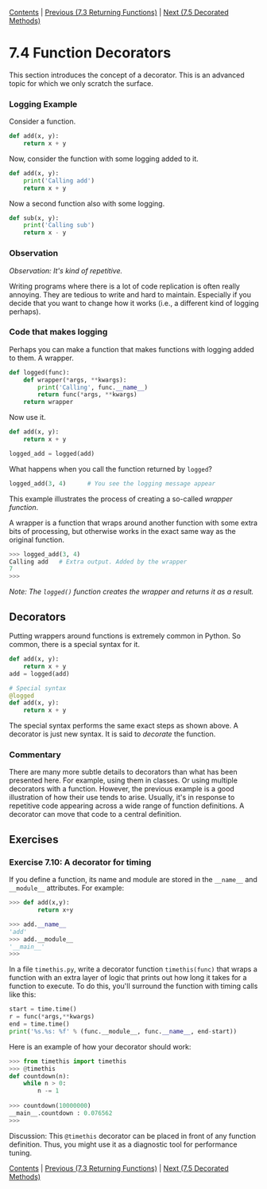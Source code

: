 [Contents](../Contents.md) \| [Previous (7.3 Returning Functions)](03_Returning_functions.md) \| [Next (7.5 Decorated Methods)](05_Decorated_methods.md)

# 7.4 Function Decorators

This section introduces the concept of a decorator.  This is an advanced
topic for which we only scratch the surface.

### Logging Example

Consider a function.

```python
def add(x, y):
    return x + y
```

Now, consider the function with some logging added to it.

```python
def add(x, y):
    print('Calling add')
    return x + y
```

Now a second function also with some logging.

```python
def sub(x, y):
    print('Calling sub')
    return x - y
```

### Observation

*Observation: It's kind of repetitive.*

Writing programs where there is a lot of code replication is often
really annoying.  They are tedious to write and hard to maintain.
Especially if you decide that you want to change how it works (i.e., a
different kind of logging perhaps).

### Code that makes logging

Perhaps you can make a function that makes functions with logging
added to them. A wrapper.

```python
def logged(func):
    def wrapper(*args, **kwargs):
        print('Calling', func.__name__)
        return func(*args, **kwargs)
    return wrapper
```

Now use it.

```python
def add(x, y):
    return x + y

logged_add = logged(add)
```

What happens when you call the function returned by `logged`?

```python
logged_add(3, 4)      # You see the logging message appear
```

This example illustrates the process of creating a so-called *wrapper function*.

A wrapper is a function that wraps around another function with some
extra bits of processing, but otherwise works in the exact same way
as the original function.

```python
>>> logged_add(3, 4)
Calling add   # Extra output. Added by the wrapper
7
>>>
```

*Note: The `logged()` function creates the wrapper and returns it as a result.*

## Decorators

Putting wrappers around functions is extremely common in Python.
So common, there is a special syntax for it.

```python
def add(x, y):
    return x + y
add = logged(add)

# Special syntax
@logged
def add(x, y):
    return x + y
```

The special syntax performs the same exact steps as shown above. A decorator is just new syntax.
It is said to *decorate* the function.

### Commentary

There are many more subtle details to decorators than what has been presented here.
For example, using them in classes. Or using multiple decorators with a function.
However, the previous example is a good illustration of how their use tends to arise.
Usually, it's in response to repetitive code appearing across a wide range of
function definitions.  A decorator can move that code to a central definition.

## Exercises

### Exercise 7.10: A decorator for timing

If you define a function, its name and module are stored in the
`__name__` and `__module__` attributes. For example:

```python
>>> def add(x,y):
        return x+y

>>> add.__name__
'add'
>>> add.__module__
'__main__'
>>>
```

In a file `timethis.py`, write a decorator function `timethis(func)`
that wraps a function with an extra layer of logic that prints out how
long it takes for a function to execute.  To do this, you'll surround
the function with timing calls like this:

```python
start = time.time()
r = func(*args,**kwargs)
end = time.time()
print('%s.%s: %f' % (func.__module__, func.__name__, end-start))
```

Here is an example of how your decorator should work:

```python
>>> from timethis import timethis
>>> @timethis
def countdown(n):
    while n > 0:
        n -= 1
	
>>> countdown(10000000)
__main__.countdown : 0.076562
>>>
```

Discussion:  This `@timethis` decorator can be placed in front of any
function definition.   Thus, you might use it as a diagnostic tool for
performance tuning.

[Contents](../Contents.md) \| [Previous (7.3 Returning Functions)](03_Returning_functions.md) \| [Next (7.5 Decorated Methods)](05_Decorated_methods.md)
